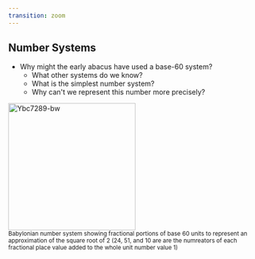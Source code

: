 ```yaml
---
transition: zoom
---
```


## Number Systems

- Why might the early abacus have used a base-60 system?  
  - What other systems do we know?
  - What is the simplest number system?
  - Why can't we represent this number more precisely?

<div class="paragraph">
    <p>
        <span class="image">
            <a title="Bill Casselman / CC BY-SA (http://creativecommons.org/licenses/by-sa/3.0/)" href="https://commons.wikimedia.org/wiki/File:Ybc7289-bw.jpg"><img width="256" alt="Ybc7289-bw" src="https://upload.wikimedia.org/wikipedia/commons/0/0b/Ybc7289-bw.jpg"></a>
            <br><small>Babylonian number system showing fractional portions of base 60 units to represent an approximation of the square root of 2 (24, 51, and 10 are are the numreators of each fractional place value added to the whole unit number value 1)</small>
        </span>
    </p>
</div>

